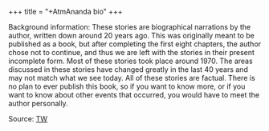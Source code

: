 +++
title = "+AtmAnanda bio"
+++

Background information: These stories are biographical narrations by the author, written down around 20 years ago. This was originally meant to be published as a book, but after completing the first eight chapters, the author chose not to continue, and thus we are left with the stories in their present incomplete form. Most of these stories took place around 1970. The areas discussed in these stories have changed greatly in the last 40 years and may not match what we see today. All of these stories are factual. There is no plan to ever publish this book, so if you want to know more, or if you want to know about other events that occurred, you would have to meet the author personally.

Source: [TW](https://www.indiadivine.org/odd-gods-of-the-south/)